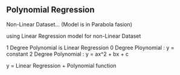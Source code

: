 ## Polynomial Regression


Non-Linear Dataset...  (Model is in Parabola fasion)

using Linear Regression model for non-Linear Dataset


1 Degree Polynomial is Linear Regression
0 Degree Ploynomial : y = constant
2 Degree Polynomial : y = ax^2 + bx + c


y = Linear Regression + Polynomial function





